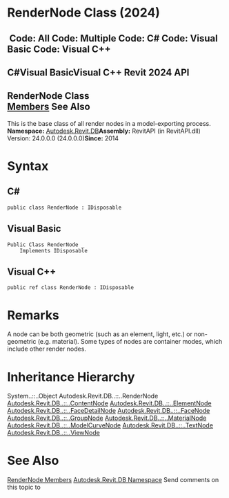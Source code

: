# RenderNode Class (2024)

﻿
 Code: All Code: Multiple Code: C# Code: Visual Basic Code: Visual C++   
---  
C#Visual BasicVisual C++
Revit 2024 API  
---  
RenderNode Class  
[Members](df98ff52-609e-8761-9755-352e10f075ec.md "RenderNode Members") See Also  
---  
This is the base class of all render nodes in a model-exporting process. 
**Namespace:** [Autodesk.Revit.DB](87546ba7-461b-c646-cbb1-2cb8f5bff8b2.md "Autodesk.Revit.DB Namespace")**Assembly:** RevitAPI (in RevitAPI.dll) Version: 24.0.0.0 (24.0.0.0)**Since:** 2014 
# Syntax
C#  
---  
```text
public class RenderNode : IDisposable
```
  
Visual Basic  
---  
```text
Public Class RenderNode _
	Implements IDisposable
```
  
Visual C++  
---  
```text
public ref class RenderNode : IDisposable
```
  
# Remarks
A node can be both geometric (such as an element, light, etc.) or non-geometric (e.g. material). Some types of nodes are container modes, which include other render nodes. 
# Inheritance Hierarchy
System..::..Object Autodesk.Revit.DB..::..RenderNode [Autodesk.Revit.DB..::..ContentNode](5752e4cb-f427-5c73-9a25-6978db12bead.md "ContentNode Class") [Autodesk.Revit.DB..::..ElementNode](45f8a303-c479-9d6e-c39e-7705169820c2.md "ElementNode Class") [Autodesk.Revit.DB..::..FaceDetailNode](033c07e7-4883-4998-0b2b-3b24f5e2f821.md "FaceDetailNode Class") [Autodesk.Revit.DB..::..FaceNode](fbd0d7af-ac40-e81e-8e06-8b2ce90be28b.md "FaceNode Class") [Autodesk.Revit.DB..::..GroupNode](8b1cabde-3c37-1735-a186-2ce026555ce0.md "GroupNode Class") [Autodesk.Revit.DB..::..MaterialNode](c70338a6-7f40-e89e-607b-47162df3a5ef.md "MaterialNode Class") [Autodesk.Revit.DB..::..ModelCurveNode](025d9b39-a253-8f5c-2988-664f089e8cab.md "ModelCurveNode Class") [Autodesk.Revit.DB..::..TextNode](9a06448a-1c82-7fd7-8be7-9113dc1ce86a.md "TextNode Class") [Autodesk.Revit.DB..::..ViewNode](7cadfd9b-70df-5235-038f-a0535eee6f28.md "ViewNode Class")
# See Also
[RenderNode Members](df98ff52-609e-8761-9755-352e10f075ec.md "RenderNode Members")
[Autodesk.Revit.DB Namespace](87546ba7-461b-c646-cbb1-2cb8f5bff8b2.md "Autodesk.Revit.DB Namespace")
Send comments on this topic to 